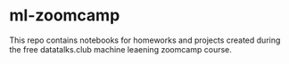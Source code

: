# ml-zoomcamp
This repo contains notebooks for homeworks and projects created during the free datatalks.club machine leaening zoomcamp course.
